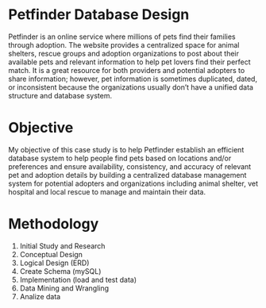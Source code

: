 # Petfinder Database Design

Petfinder is an online service where millions of pets find their families through adoption. The website provides a centralized space for animal shelters, rescue groups and adoption organizations to post about their available pets and relevant information to help pet lovers find their perfect match. It is a great resource for both providers and potential adopters to share information; however, pet information is sometimes duplicated, dated, or inconsistent because the organizations usually don’t have a unified data structure and database system.

# Objective

My objective of this case study is to help Petfinder establish an efficient database system to help people find pets based on locations and/or preferences and ensure availability, consistency, and accuracy of relevant pet and adoption details by building a centralized database management system for potential adopters and organizations including animal shelter, vet hospital and local rescue to manage and maintain their data.

# Methodology
1. Initial Study and Research
2. Conceptual Design
3. Logical Design (ERD)
4. Create Schema (mySQL)
5. Implementation (load and test data)
6. Data Mining and Wrangling
7. Analize data
